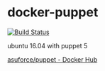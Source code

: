 # docker-puppet

[![Build Status](https://travis-ci.org/Asuforce/docker-puppet.svg?branch=master)](https://travis-ci.org/Asuforce/docker-puppet)

ubuntu 16.04 with puppet 5

[asuforce/puppet - Docker Hub](https://hub.docker.com/r/asuforce/puppet/)
